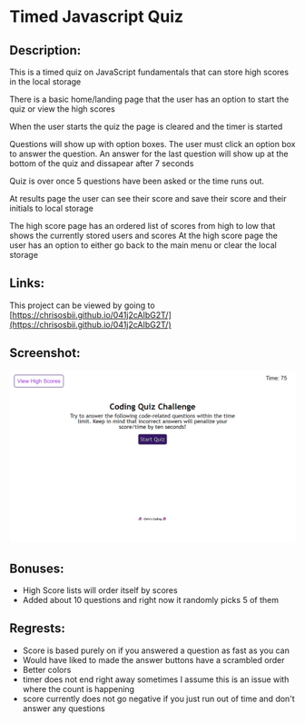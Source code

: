# Timed Javascript Quiz
## Description:

This is a timed quiz on JavaScript fundamentals that can store high scores in the local storage

There is a basic home/landing page that the user has an option to start the quiz or view the high scores

When the user starts the quiz the page is cleared and the timer is started

Questions will show up with option boxes. The user must click an option box to answer the question.
An answer for the last question will show up at the bottom of the quiz and dissapear after 7 seconds

Quiz is over once 5 questions have been asked or the time runs out.

At results page the user can see their score and save their score and their initials to local storage

The high score page has an ordered list of scores from high to low that shows the currently stored users and scores
At the high score page the user has an option to either go back to the main menu or clear the local storage


## Links:
This project can be viewed by going to [https://chrisosbii.github.io/041j2cAIbG2T/](https://chrisosbii.github.io/041j2cAIbG2T/)

## Screenshot:
![Javascript Timed Quiz Screenshot](./assets/images/chrsiosbii.github.io_041j2cAIbG2T.png)

## Bonuses:
* High Score lists will order itself by scores
* Added about 10 questions and right now it randomly picks 5 of them

## Regrests:
* Score is based purely on if you answered a question as fast as you can
* Would have liked to made the answer buttons have a scrambled order
* Better colors
* timer does not end right away sometimes I assume this is an issue with where the count is happening
* score currently does not go negative if you just run out of time and don't answer any questions
